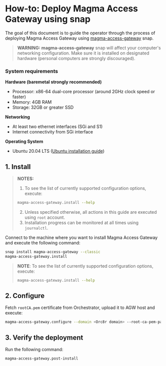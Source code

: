 # How-to: Deploy Magma Access Gateway using snap

The goal of this document is to guide the operator through the process of deploying 
Magma Access Gateway using [magma-access-gateway](https://snapcraft.io/magma-access-gateway) snap.

> **WARNING:** **magma-access-gateway** snap will affect your computer's networking configuration.
> Make sure it is installed on designated hardware (personal computers are strongly discouraged).

### System requirements

**Hardware (baremetal strongly recommended)**

- Processor: x86-64 dual-core processor (around 2GHz clock speed or faster)
- Memory: 4GB RAM
- Storage: 32GB or greater SSD

**Networking**

- At least two ethernet interfaces (SGi and S1)
- Internet connectivity from SGi interface

**Operating System**

- Ubuntu 20.04 LTS
  ([Ubuntu installation guide](https://help.ubuntu.com/lts/installation-guide/amd64/index.html))

## 1. Install

> **NOTES:**<br>
> 1. To see the list of currently supported configuration options, execute:
> ```bash
> magma-access-gateway.install --help
> ```
> 2. Unless specified otherwise, all actions in this guide are executed using `root` account.<br>
> 3. Installation progress can be monitored at all times using `journalctl`.

Connect to the machine where you want to install Magma Access Gateway and execute the following command:

```bash
snap install magma-access-gateway --classic
magma-access-gateway.install
```

> **NOTE**: To see the list of currently supported configuration options, execute:
> ```bash
> magma-access-gateway.install --help
> ```

## 2. Configure

Fetch `rootCA.pem` certificate from Orchestrator, upload it to AGW host and execute:

```bash
magma-access-gateway.configure --domain <Orc8r domain> --root-ca-pem-path <path to Root CA PEM>
```

## 3. Verify the deployment

Run the following command:

```bash
magma-access-gateway.post-install
```
